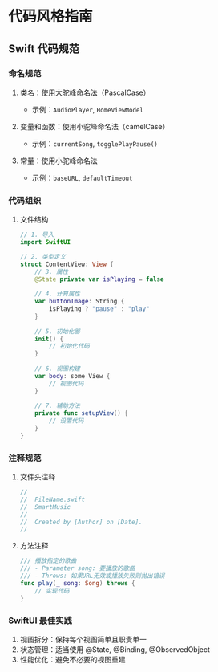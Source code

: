 # 代码风格指南

## Swift 代码规范

### 命名规范
1. 类名：使用大驼峰命名法（PascalCase）
   - 示例：`AudioPlayer`, `HomeViewModel`

2. 变量和函数：使用小驼峰命名法（camelCase）
   - 示例：`currentSong`, `togglePlayPause()`

3. 常量：使用小驼峰命名法
   - 示例：`baseURL`, `defaultTimeout`

### 代码组织
1. 文件结构
   ```swift
   // 1. 导入
   import SwiftUI
   
   // 2. 类型定义
   struct ContentView: View {
       // 3. 属性
       @State private var isPlaying = false
       
       // 4. 计算属性
       var buttonImage: String {
           isPlaying ? "pause" : "play"
       }
       
       // 5. 初始化器
       init() {
           // 初始化代码
       }
       
       // 6. 视图构建
       var body: some View {
           // 视图代码
       }
       
       // 7. 辅助方法
       private func setupView() {
           // 设置代码
       }
   }
   ```

### 注释规范
1. 文件头注释
   ```swift
   //
   //  FileName.swift
   //  SmartMusic
   //
   //  Created by [Author] on [Date].
   //
   ```

2. 方法注释
   ```swift
   /// 播放指定的歌曲
   /// - Parameter song: 要播放的歌曲
   /// - Throws: 如果URL无效或播放失败则抛出错误
   func play(_ song: Song) throws {
       // 实现代码
   }
   ```

### SwiftUI 最佳实践
1. 视图拆分：保持每个视图简单且职责单一
2. 状态管理：适当使用 @State, @Binding, @ObservedObject
3. 性能优化：避免不必要的视图重建
